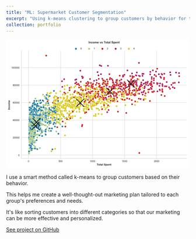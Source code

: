 ```yaml
---
title: "ML: Supermarket Customer Segmentation"
excerpt: "Using k-means clustering to group customers by behavior for targeted marketing.<br/><img src='/images/projects/customer_segment.png' style='max-width: 100%; height: auto; margin-top: 12px;'>"
collection: portfolio
---
```


<p style="margin-top: 16px;">
  <img src="/images/projects/customer_segment.png" style="max-width: 500px; height: auto;">
</p>

I use a smart method called k-means to group customers based on their behavior.  

This helps me create a well-thought-out marketing plan tailored to each group's preferences and needs.  

It's like sorting customers into different categories so that our marketing can be more effective and personalized.

[See project on GitHub](https://github.com/danjelito/segmentation_supermarket_customers)